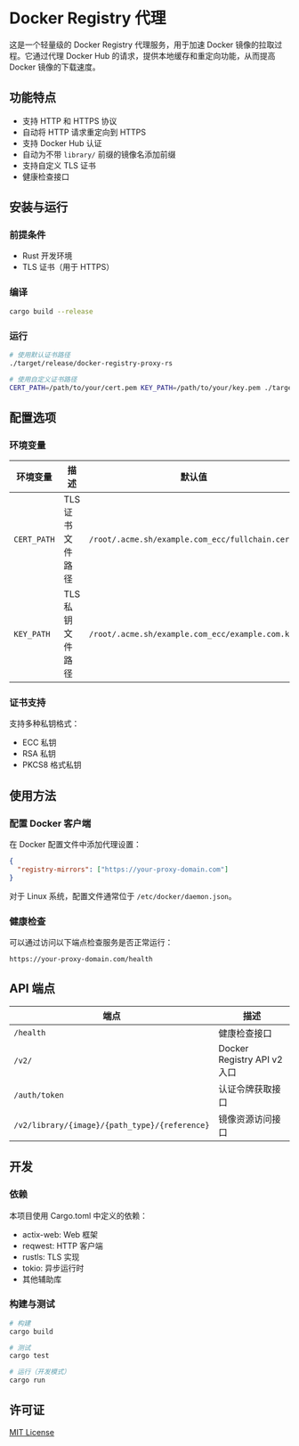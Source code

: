 # Docker Registry 代理

这是一个轻量级的 Docker Registry 代理服务，用于加速 Docker 镜像的拉取过程。它通过代理 Docker Hub 的请求，提供本地缓存和重定向功能，从而提高 Docker 镜像的下载速度。

## 功能特点

- 支持 HTTP 和 HTTPS 协议
- 自动将 HTTP 请求重定向到 HTTPS
- 支持 Docker Hub 认证
- 自动为不带 `library/` 前缀的镜像名添加前缀
- 支持自定义 TLS 证书
- 健康检查接口

## 安装与运行

### 前提条件

- Rust 开发环境
- TLS 证书（用于 HTTPS）

### 编译

```bash
cargo build --release
```

### 运行

```bash
# 使用默认证书路径
./target/release/docker-registry-proxy-rs

# 使用自定义证书路径
CERT_PATH=/path/to/your/cert.pem KEY_PATH=/path/to/your/key.pem ./target/release/docker-registry-proxy-rs
```

## 配置选项

### 环境变量

| 环境变量 | 描述 | 默认值 |
|----------|------|--------|
| `CERT_PATH` | TLS 证书文件路径 | `/root/.acme.sh/example.com_ecc/fullchain.cer` |
| `KEY_PATH` | TLS 私钥文件路径 | `/root/.acme.sh/example.com_ecc/example.com.key` |

### 证书支持

支持多种私钥格式：
- ECC 私钥
- RSA 私钥
- PKCS8 格式私钥

## 使用方法

### 配置 Docker 客户端

在 Docker 配置文件中添加代理设置：

```json
{
  "registry-mirrors": ["https://your-proxy-domain.com"]
}
```

对于 Linux 系统，配置文件通常位于 `/etc/docker/daemon.json`。

### 健康检查

可以通过访问以下端点检查服务是否正常运行：

```
https://your-proxy-domain.com/health
```

## API 端点

| 端点 | 描述 |
|------|------|
| `/health` | 健康检查接口 |
| `/v2/` | Docker Registry API v2 入口 |
| `/auth/token` | 认证令牌获取接口 |
| `/v2/library/{image}/{path_type}/{reference}` | 镜像资源访问接口 |

## 开发

### 依赖

本项目使用 Cargo.toml 中定义的依赖：
- actix-web: Web 框架
- reqwest: HTTP 客户端
- rustls: TLS 实现
- tokio: 异步运行时
- 其他辅助库

### 构建与测试

```bash
# 构建
cargo build

# 测试
cargo test

# 运行（开发模式）
cargo run
```

## 许可证

[MIT License](LICENSE)
